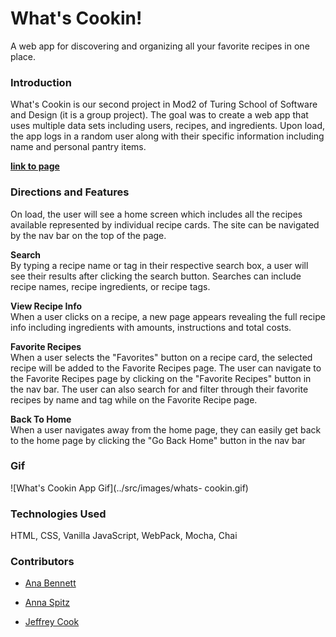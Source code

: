# What's Cookin!
A web app for discovering and organizing all your favorite recipes in one place.

### Introduction

What's Cookin is our second project in Mod2 of Turing School of Software and Design (it is a group project). The goal was to create a web app that uses multiple data sets including users, recipes, and ingredients. Upon load, the app logs in a random user along with their specific information including name and personal pantry items.<br>

[**link to page**](https://anabennett11.github.io/whats-cookin-group-project/)

### Directions and Features

On load, the user will see a home screen which includes all the recipes available represented by individual recipe cards. The site can be navigated by the nav bar on the top of the page.

**Search**<br>By typing a recipe name or tag in their respective search box, a user will see their results after clicking the search button. Searches can include recipe names, recipe ingredients, or recipe tags.

**View Recipe Info**<br>When a user clicks on a recipe, a new page appears revealing the full recipe info including ingredients with amounts, instructions and total costs.

**Favorite Recipes**<br>When a user selects the "Favorites" button on a recipe card, the selected recipe will be added to the Favorite Recipes page. The user can navigate to the Favorite Recipes page by clicking on the "Favorite Recipes" button in the nav bar. The user can also search for and filter through their favorite recipes by name and tag while on the Favorite Recipe page.

**Back To Home**<br>When a user navigates away from the home page, they can easily get back to the home page by clicking the "Go Back Home" button in the nav bar

### Gif

![What's Cookin App Gif](../src/images/whats- cookin.gif)

### Technologies Used

HTML, CSS, Vanilla JavaScript, WebPack, Mocha, Chai

### Contributors

* [Ana Bennett](https://github.com/AnaBennett11)

* [Anna Spitz](https://github.com/aspitz1)

* [Jeffrey Cook](https://github.com/JCookDev)
